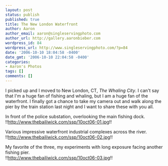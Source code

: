 ```yaml
---
layout: post
status: publish
published: true
title: The New London Waterfront
author: Aaron
author_email: aaron@singleservingphoto.com
author_url: http://gallery.aaronbieber.com
wordpress_id: 84
wordpress_url: http://www.singleservingphoto.com/?p=84
date: '2006-10-10 18:04:58 -0400'
date_gmt: '2006-10-10 22:04:58 -0400'
categories:
- Aaron's Photos
tags: []
comments: []
---
```

I picked up and I moved to New London, CT, *The Whaling City*. I can't
say that I'm a huge fan of fishing and whaling, but I am a huge fan of
the waterfront. I finally got a chance to take my camera out and walk
along the pier by the train station last night and I want to share these
with you all.

In front of the police substation, overlooking the main fishing dock.\
 !!http://www.thebailiwick.com/ssp/10oct06-01.jpg!!

Various impressive waterfront industrial complexes across the river.\
 !!http://www.thebailiwick.com/ssp/10oct06-02.jpg!!

My favorite of the three, my experiments with long exposure facing
another fishing pier.\
 !!http://www.thebailiwick.com/ssp/10oct06-03.jpg!!
